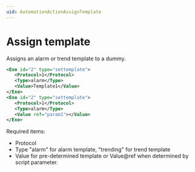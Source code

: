 ```yaml
---
uid: AutomationActionAssignTemplate
---
```


# Assign template

Assigns an alarm or trend template to a dummy.

```xml
<Exe id="2" type="settemplate">
   <Protocol>1</Protocol>
   <Type>alarm</Type>
   <Value>Template1</Value>
</Exe>
<Exe id="2" type="settemplate">
   <Protocol>1</Protocol>
   <Type>alarm</Type>
   <Value ref="param1"></Value>
</Exe>
```

Required items:

- Protocol
- Type "alarm" for alarm template, "trending" for trend template
- Value for pre-determined template or Value@ref when determined by script parameter.
